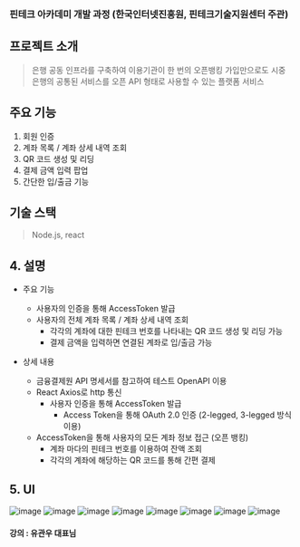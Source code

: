 ### 핀테크 아카데미 개발 과정 (한국인터넷진흥원, 핀테크기술지원센터 주관)


## 프로젝트 소개
> 은행 공동 인프라를 구축하여 이용기관이 한 번의 오픈뱅킹 가입만으로도 시중 은행의 공통된 서비스를 오픈 API 형태로 사용할 수 있는 플랫폼 서비스

## 주요 기능
1. 회원 인증
2. 계좌 목록 / 계좌 상세 내역 조회
3. QR 코드 생성 및 리딩
4. 결제 금액 입력 팝업
5. 간단한 입/출금 기능
   
## 기술 스택
 > Node.js, react

## 4. 설명
<aside>
	
- 주요 기능
  
	- 사용자의 인증을 통해 AccessToken 발급
	- 사용자의 전체 계좌 목록 / 계좌 상세 내역 조회
    	- 각각의 계좌에 대한 핀테크 번호를 나타내는 QR 코드 생성 및 리딩 가능
    	- 결제 금액을 입력하면 연결된 계좌로 입/출금 가능

       
- 상세 내용
  
	- 금융결제원 API 명세서를 참고하여 테스트 OpenAPI 이용
	- React Axios로 http 통신
    	- 사용자 인증을 통해 AccessToken 발급
        	- Access Token을 통해 OAuth 2.0 인증 (2-legged, 3-legged 방식 이용)
	- AccessToken을 통해 사용자의 모든 계좌 정보 접근 (오픈 뱅킹)
    	- 계좌 마다의 핀테크 번호를 이용하여 잔액 조회
    	- 각각의 계좌에 해당하는 QR 코드를 통해 간편 결제
</aside>


## 5. UI 
![image](https://user-images.githubusercontent.com/80297591/170485781-fcb00778-a9f6-4917-9797-910603701248.png)
![image](https://user-images.githubusercontent.com/80297591/170485855-c8696aad-8e7c-4aa6-b07a-512320bbe130.png)
![image](https://user-images.githubusercontent.com/80297591/170485753-753a41f2-2b64-446f-ae04-50c3ec9b54bf.png)
![image](https://user-images.githubusercontent.com/80297591/170485794-26ae08ec-91c9-49bc-a7e1-2ba561f69c10.png)
![image](https://user-images.githubusercontent.com/80297591/170485910-96e2485c-a689-4843-99b2-e520a83959d7.png)
![image](https://user-images.githubusercontent.com/80297591/170485931-0d51b647-6f2b-47a2-a815-d2172aad5997.png)
![image](https://user-images.githubusercontent.com/80297591/170486154-38e03fe2-56da-4b63-8f69-3a13176d9d7d.png)
![image](https://user-images.githubusercontent.com/80297591/170486238-b6520beb-7658-4933-b39c-2b14fd829437.png)
	
#### 강의 : 유관우 대표님
